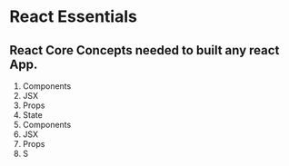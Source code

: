 # React Essentials

## React Core Concepts needed to built any react App.

1. Components 
2. JSX
3. Props
4. State
1. Components 
2. JSX
3. Props
4. S